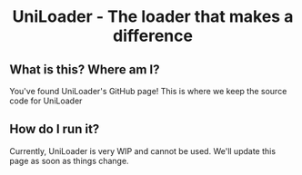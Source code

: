 <div align="center">

# UniLoader - The loader that makes a difference
</div>

## What is this? Where am I?
You've found UniLoader's GitHub page! This is where we keep the source code for UniLoader

## How do I run it?
Currently, UniLoader is very WIP and cannot be used. We'll update this page as soon as things change.
